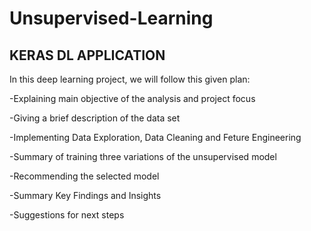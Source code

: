# Unsupervised-Learning

## KERAS DL APPLICATION
In this deep learning project, we will follow this given plan:

-Explaining main objective of the analysis and project focus

-Giving a brief description of the data set

-Implementing Data Exploration, Data Cleaning and Feture Engineering

-Summary of training three variations of the unsupervised model

-Recommending the selected model

-Summary Key Findings and Insights

-Suggestions for next steps
